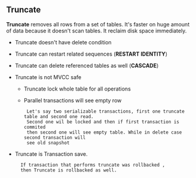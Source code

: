 ## Truncate

**Truncate** removes all rows from a set of tables. It's faster on huge amount of data because it doesn't scan tables. It reclaim disk space immediately. 

- Truncate doesn't have delete condition
- Truncate can restart related sequences (**RESTART IDENTITY**)
- Truncate can delete referenced tables as well (**CASCADE**)
- Truncate is not MVCC safe  
   - Truncate lock whole table for all operations
   - Parallel transactions will see empty row  
			
		  Let's	say two serializable transactions, first one truncate table and second one read.
		  Second one wil be locked and then if first transaction is commited 
		  then second one will see empty table. While in delete case second transaction will
		  see old snapshot
- Truncate is Transaction save.  

		If transaction that performs truncate was rollbacked , 
		then Truncate is rollbacked as well.
